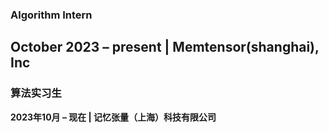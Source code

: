 ### **Algorithm Intern**  

**October 2023 – present | Memtensor(shanghai), Inc**  
---

### **算法实习生**  

**2023年10月 – 现在 | 记忆张量（上海）科技有限公司**  

